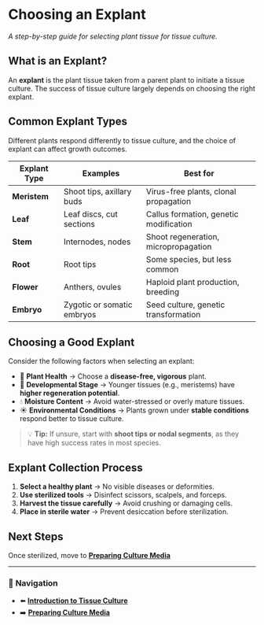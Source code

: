 # **Choosing an Explant**
_A step-by-step guide for selecting plant tissue for tissue culture._

## **What is an Explant?**
An **explant** is the plant tissue taken from a parent plant to initiate a tissue culture. The success of tissue culture largely depends on choosing the right explant.

## **Common Explant Types**
Different plants respond differently to tissue culture, and the choice of explant can affect growth outcomes.

| **Explant Type**  | **Examples** | **Best for** |
|------------------|------------|-------------|
| **Meristem** | Shoot tips, axillary buds | Virus-free plants, clonal propagation |
| **Leaf** | Leaf discs, cut sections | Callus formation, genetic modification |
| **Stem** | Internodes, nodes | Shoot regeneration, micropropagation |
| **Root** | Root tips | Some species, but less common |
| **Flower** | Anthers, ovules | Haploid plant production, breeding |
| **Embryo** | Zygotic or somatic embryos | Seed culture, genetic transformation |

## **Choosing a Good Explant**
Consider the following factors when selecting an explant:

- 🌱 **Plant Health** → Choose a **disease-free, vigorous** plant.
- 🔬 **Developmental Stage** → Younger tissues (e.g., meristems) have **higher regeneration potential**.
- 💧 **Moisture Content** → Avoid water-stressed or overly mature tissues.
- ☀ **Environmental Conditions** → Plants grown under **stable conditions** respond better to tissue culture.

> 💡 **Tip:** If unsure, start with **shoot tips or nodal segments**, as they have high success rates in most species.

## **Explant Collection Process**
1. **Select a healthy plant** → No visible diseases or deformities.
2. **Use sterilized tools** → Disinfect scissors, scalpels, and forceps.
3. **Harvest the tissue carefully** → Avoid crushing or damaging cells.
4. **Place in sterile water** → Prevent desiccation before sterilization.

## **Next Steps**
Once sterilized, move to **[Preparing Culture Media](/pages/placing-the-explant-in-culture-media.html)**

---

### 🔗 **Navigation**
- ⬅️ **[Introduction to Tissue Culture](/pages/introduction-to-tissue-culture.md)**
- ➡️ **[Preparing Culture Media](/pages/placing-the-explant-in-culture-media.md)**